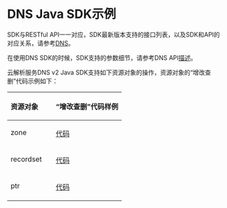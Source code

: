 # DNS Java SDK示例<a name="sdk_01_0020"></a>

SDK与RESTful API一一对应，SDK最新版本支持的接口列表，以及SDK和API的对应关系，请参考[DNS](Java-DNS.md)。

在使用DNS SDK的时候，SDK支持的参数细节，请参考DNS API[描述](https://support.huaweicloud.com/api-dns/zh-cn_topic_0132421998.html)。

云解析服务DNS v2 Java SDK支持如下资源对象的操作，资源对象的“增改查删”代码示例如下：

<a name="table131241226210"></a>
<table><thead align="left"><tr id="row1420322212216"><th class="cellrowborder" valign="top" width="39.43%" id="mcps1.1.3.1.1"><p id="p2203522022"><a name="p2203522022"></a><a name="p2203522022"></a>资源对象</p>
</th>
<th class="cellrowborder" valign="top" width="60.57%" id="mcps1.1.3.1.2"><p id="p10203102210220"><a name="p10203102210220"></a><a name="p10203102210220"></a>“增改查删”代码样例</p>
</th>
</tr>
</thead>
<tbody><tr id="row92038220212"><td class="cellrowborder" valign="top" width="39.43%" headers="mcps1.1.3.1.1 "><p id="p1420311221322"><a name="p1420311221322"></a><a name="p1420311221322"></a>zone</p>
</td>
<td class="cellrowborder" valign="top" width="60.57%" headers="mcps1.1.3.1.2 "><p id="p152038222215"><a name="p152038222215"></a><a name="p152038222215"></a><a href="https://github.com/huaweicloud/huaweicloud-sdk-java/blob/master/examples/dns/Zones.java" target="_blank" rel="noopener noreferrer">代码</a></p>
</td>
</tr>
<tr id="row1620310225218"><td class="cellrowborder" valign="top" width="39.43%" headers="mcps1.1.3.1.1 "><p id="p22036221225"><a name="p22036221225"></a><a name="p22036221225"></a>recordset</p>
</td>
<td class="cellrowborder" valign="top" width="60.57%" headers="mcps1.1.3.1.2 "><p id="p182033221325"><a name="p182033221325"></a><a name="p182033221325"></a><a href="https://github.com/huaweicloud/huaweicloud-sdk-java/blob/master/examples/dns/Recordsets.java" target="_blank" rel="noopener noreferrer">代码</a></p>
</td>
</tr>
<tr id="row320417220220"><td class="cellrowborder" valign="top" width="39.43%" headers="mcps1.1.3.1.1 "><p id="p192041221125"><a name="p192041221125"></a><a name="p192041221125"></a>ptr</p>
</td>
<td class="cellrowborder" valign="top" width="60.57%" headers="mcps1.1.3.1.2 "><p id="p1204522022"><a name="p1204522022"></a><a name="p1204522022"></a><a href="https://github.com/huaweicloud/huaweicloud-sdk-java/blob/master/examples/dns/PTR.java" target="_blank" rel="noopener noreferrer">代码</a></p>
</td>
</tr>
</tbody>
</table>

